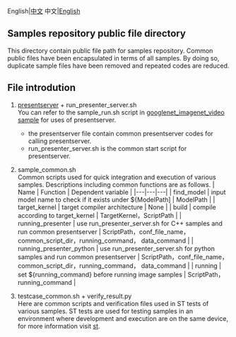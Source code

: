 English|[中文](README_CN.md)
中文|[English](README.md)

## Samples repository public file directory

This directory contain public file path for samples repository. Common public files have been encapsulated in terms of all samples. By doing so, duplicate sample files have been removed and repeated codes are reduced.

## File introdution

1. [presentserver](./presenterserver) + run_presenter_server.sh    
    You can refer to the sample_run.sh script in [googlenet_imagenet_video sample](../cplusplus/level2_simple_inference/1_classification/googlenet_imagenet_video) for uses of presentserver.
    - the presentserver file contain common presentserver codes for calling presentserver.     
    - run_presenter_server.sh is the common start script for presentserver.       

2. sample_common.sh     
    Common scripts used for quick integration and execution of various samples. Descriptions including common functions are as follows.
    | Name | Function | Dependent variable |
    |---|---|---|
    | find_model | input model name to check if it exists under ${ModelPath]  | ModelPath |
    | target_kernel | target compiler architecture  |  None |
    | build  | compile according to target_kernel  | TargetKernel，ScriptPath |
    | running_presenter  | use run_presenter_server.sh for C++ samples and run common presentserver  | ScriptPath，conf_file_name，common_script_dir，running_command， data_command |
    | running_presenter_python  |  use run_presenter_server.sh for python samples and run common presentserver | ScriptPath，conf_file_name，common_script_dir，running_command， data_command |
    | running | set ${running_command} before running image samples | ScriptPath，running_command |

3. testcase_common.sh + verify_result.py      
    Here are common scripts and verification files used in ST tests of various samples. ST tests are used for testing samples in an environment where development and execution are on the same device, for more information visit [st](../st).